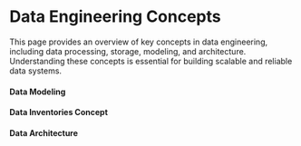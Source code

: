 # Data Engineering Concepts

This page provides an overview of key concepts in data engineering, including data processing, storage, modeling, and architecture. Understanding these concepts is essential for building scalable and reliable data systems.

#### Data Modeling

#### Data Inventories Concept

#### Data Architecture
